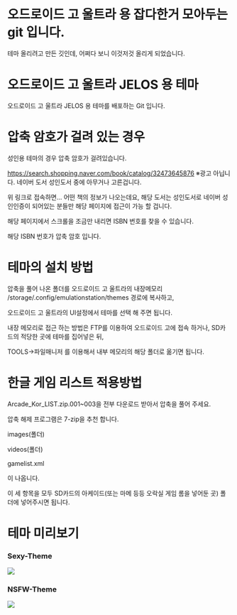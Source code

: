 # 오드로이드 고 울트라 용 잡다한거 모아두는 git 입니다.

테마 올리려고 만든 깃인데, 어쩌다 보니 이것저것 올리게 되었습니다.


# 오드로이드 고 울트라 JELOS 용 테마

오드로이드 고 울트라 JELOS 용 테마를 배포하는 Git 입니다.


# 압축 암호가 걸려 있는 경우

성인용 테마의 경우 압축 암호가 걸려있습니다.

https://search.shopping.naver.com/book/catalog/32473645876
※광고 아닙니다. 네이버 도서 성인도서 중에 아무거나 고른겁니다.

위 링크로 접속하면... 어떤 책의 정보가 나오는데요, 해당 도서는 성인도서로 네이버 성인인증이 되어있는 분들만 해당 페이지에 접근이 가능 할 겁니다.

해당 페이지에서 스크롤을 조금만 내리면 ISBN 번호를 찾을 수 있습니다.

해당 ISBN 번호가 압축 암호 입니다.


# 테마의 설치 방법

압축을 풀어 나온 폴더를 오드로이드 고 울트라의 내장메모리 /storage/.config/emulationstation/themes 경로에 복사하고,

오드로이드 고 울트라의 UI설정에서 테마를 선택 해 주면 됩니다.

내장 메모리로 접근 하는 방법은 FTP를 이용하여 오드로이드 고에 접속 하거나, SD카드의 적당한 곳에 테마를 집어넣은 뒤,

TOOLS->파일매니저 를 이용해서 내부 메모리의 해당 폴더로 옮기면 됩니다.


# 한글 게임 리스트 적용방법

Arcade_Kor_LIST.zip.001~003을 전부 다운로드 받아서 압축을 풀어 주세요.

압축 해제 프로그램은 7-zip을 추천 합니다.

images(폴더)

videos(폴더)

gamelist.xml

이 나옵니다.

이 세 항목을 모두 SD카드의 아케이드(또는 마메 등등 오락실 게임 롬을 넣어둔 곳) 폴더에 넣어주시면 됩니다.



# 테마 미리보기

### Sexy-Theme
![](https://github.com/ccs21/theme/blob/main/%EB%AF%B8%EB%A6%AC%EB%B3%B4%EA%B8%B0/SEXY_Theme.jpg)

### NSFW-Theme
![](https://github.com/ccs21/theme/blob/main/%EB%AF%B8%EB%A6%AC%EB%B3%B4%EA%B8%B0/NSFW_Theme.jpg)
